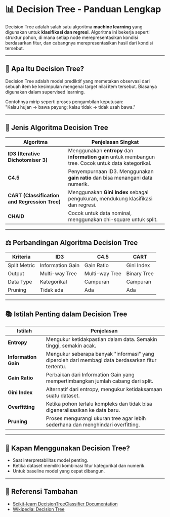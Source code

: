 # 📊 Decision Tree - Panduan Lengkap

Decision Tree adalah salah satu algoritma **machine learning** yang digunakan untuk **klasifikasi dan regresi**. Algoritma ini bekerja seperti struktur pohon, di mana setiap node merepresentasikan kondisi berdasarkan fitur, dan cabangnya merepresentasikan hasil dari kondisi tersebut.

---

## 🧠 Apa Itu Decision Tree?

Decision Tree adalah model prediktif yang memetakan observasi dari sebuah item ke kesimpulan mengenai target nilai item tersebut. Biasanya digunakan dalam supervised learning.

Contohnya mirip seperti proses pengambilan keputusan:  
"Kalau hujan → bawa payung; kalau tidak → tidak usah bawa."

---

## 🔄 Jenis Algoritma Decision Tree

| Algoritma        | Penjelasan Singkat |
|------------------|--------------------|
| **ID3 (Iterative Dichotomiser 3)** | Menggunakan **entropy** dan **information gain** untuk membangun tree. Cocok untuk data kategorikal. |
| **C4.5**         | Penyempurnaan ID3. Menggunakan **gain ratio** dan bisa menangani data numerik. |
| **CART (Classification and Regression Tree)** | Menggunakan **Gini Index** sebagai pengukuran, mendukung klasifikasi dan regresi. |
| **CHAID**        | Cocok untuk data nominal, menggunakan chi-square untuk split. |

---

## ⚖️ Perbandingan Algoritma Decision Tree

| Kriteria        | ID3            | C4.5           | CART            |
|-----------------|----------------|----------------|-----------------|
| Split Metric    | Information Gain | Gain Ratio     | Gini Index      |
| Output          | Multi-way Tree | Multi-way Tree | Binary Tree     |
| Data Type       | Kategorikal     | Campuran       | Campuran        |
| Pruning         | Tidak ada       | Ada            | Ada             |

---

## 📚 Istilah Penting dalam Decision Tree

| Istilah            | Penjelasan |
|--------------------|------------|
| **Entropy**        | Mengukur ketidakpastian dalam data. Semakin tinggi, semakin acak. |
| **Information Gain** | Mengukur seberapa banyak "informasi" yang diperoleh dari membagi data berdasarkan fitur tertentu. |
| **Gain Ratio**     | Perbaikan dari Information Gain yang mempertimbangkan jumlah cabang dari split. |
| **Gini Index**     | Alternatif dari entropy, mengukur ketidaksamaan suatu dataset. |
| **Overfitting**    | Ketika pohon terlalu kompleks dan tidak bisa digeneralisasikan ke data baru. |
| **Pruning**        | Proses mengurangi ukuran tree agar lebih sederhana dan menghindari overfitting. |

---

## 🧪 Kapan Menggunakan Decision Tree?

- Saat interpretabilitas model penting.
- Ketika dataset memiliki kombinasi fitur kategorikal dan numerik.
- Untuk baseline model yang cepat dibangun.

---

## 📘 Referensi Tambahan

- [Scikit-learn DecisionTreeClassifier Documentation](https://scikit-learn.org/stable/modules/generated/sklearn.tree.DecisionTreeClassifier.html)
- [Wikipedia: Decision Tree](https://en.wikipedia.org/wiki/Decision_tree_learning)

